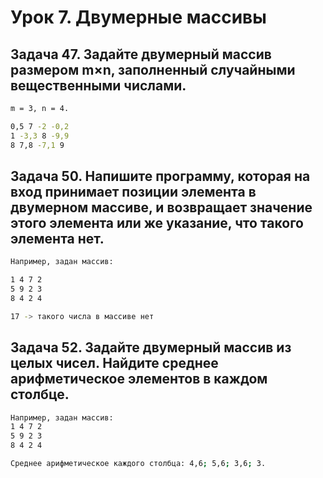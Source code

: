 # Урок 7. Двумерные массивы

## Задача 47. Задайте двумерный массив размером m×n, заполненный случайными вещественными числами.
```sh
m = 3, n = 4.

0,5 7 -2 -0,2
1 -3,3 8 -9,9
8 7,8 -7,1 9
```
## Задача 50. Напишите программу, которая на вход принимает позиции элемента в двумерном массиве, и возвращает значение этого элемента или же указание, что такого элемента нет.
```sh
Например, задан массив:

1 4 7 2
5 9 2 3
8 4 2 4

17 -> такого числа в массиве нет
```
## Задача 52. Задайте двумерный массив из целых чисел. Найдите среднее арифметическое элементов в каждом столбце.
```sh
Например, задан массив:
1 4 7 2
5 9 2 3
8 4 2 4

Среднее арифметическое каждого столбца: 4,6; 5,6; 3,6; 3.
```
